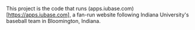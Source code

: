 This project is the code that runs (apps.iubase.com)[https://apps.iubase.com], a fan-run website following Indiana University's baseball team in Bloomington, Indiana.
